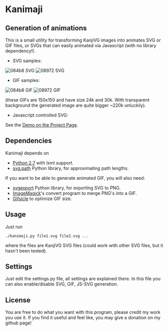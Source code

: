 # Kanimaji #

## Generation of animations ##

This is a small utility for transforming KanjiVG images into animates SVG or GIF files, or SVGs that can easily animated via Javascript (with no library dependency!).

 * SVG samples:

![084b8 SVG](http://maurimo.github.io/kanimaji/samples/084b8_anim.svg)
![08972 SVG](http://maurimo.github.io/kanimaji/samples/08972_anim.svg)

 * GIF samples:

![084b8 GIF](http://maurimo.github.io/kanimaji/samples/084b8_anim.gif)
![08972 GIF](http://maurimo.github.io/kanimaji/samples/08972_anim.gif)

(these GIFs are 150x150 and have size 24k and 30k. With transparent background the generated image are quite bigger ~220k unluckily).

 * Javascript controlled SVG:

See the [Demo on the Project Page](http://maurimo.github.io/kanimaji/index.html).

## Dependencies ##

Kanimaji depends on
 * [Python 2.7]() with lxml support.
 * [svg.path](https://pypi.python.org/pypi/svg.path) Python library, for approximating path lengths.

If you want to be able to generate animated GIF, you will also need:
 * [svgexport](https://github.com/shakiba/svgexport) Python library, for exporting SVG to PNG.
 * [ImageMagick](www.imagemagick.org)'s convert program to merge PNG's into a GIF.
 * [Gifsicle](https://www.lcdf.org/gifsicle/) to optimize GIF size.

## Usage ##

Just run
```
./kanimaji.py file1.svg file2.svg ...
```
where the files are KanjiVG SVG files (could work with other SVG files, but it hasn't been tested).

## Settings ##

Just edit the settings.py file, all settings are explained there. In this file you can also enable/disable SVG, GIF, JS-SVG generation.

## License ##

You are free to do what you want with this program, please credit my work you use it.
If you find it useful and feel like, you may give a donation on my github page!
